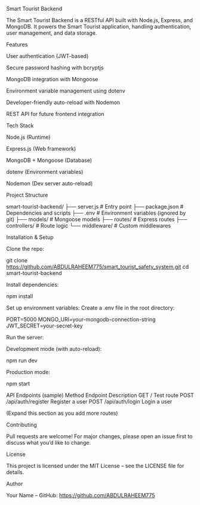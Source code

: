 Smart Tourist Backend

The Smart Tourist Backend is a RESTful API built with Node.js, Express, and MongoDB.
It powers the Smart Tourist application, handling authentication, user management, and data storage.

Features

User authentication (JWT-based)

Secure password hashing with bcryptjs

MongoDB integration with Mongoose

Environment variable management using dotenv

Developer-friendly auto-reload with Nodemon

REST API for future frontend integration

Tech Stack

Node.js (Runtime)

Express.js (Web framework)

MongoDB + Mongoose (Database)

dotenv (Environment variables)

Nodemon (Dev server auto-reload)

Project Structure

smart-tourist-backend/
├── server.js # Entry point
├── package.json # Dependencies and scripts
├── .env # Environment variables (ignored by git)
├── models/ # Mongoose models
├── routes/ # Express routes
├── controllers/ # Route logic
└── middleware/ # Custom middlewares

Installation & Setup

Clone the repo:

git clone https://github.com/ABDULRAHEEM775/smart_tourist_safety_system.git
cd smart-tourist-backend


Install dependencies:

npm install


Set up environment variables:
Create a .env file in the root directory:

PORT=5000
MONGO_URI=your-mongodb-connection-string
JWT_SECRET=your-secret-key


Run the server:

Development mode (with auto-reload):

npm run dev


Production mode:

npm start

API Endpoints (sample)
Method	Endpoint	Description
GET	/	Test route
POST	/api/auth/register	Register a user
POST	/api/auth/login	Login a user

(Expand this section as you add more routes)

Contributing

Pull requests are welcome! For major changes, please open an issue first to discuss what you’d like to change.

License

This project is licensed under the MIT License – see the LICENSE file for details.

Author

Your Name – GitHub: https://github.com/ABDULRAHEEM775
